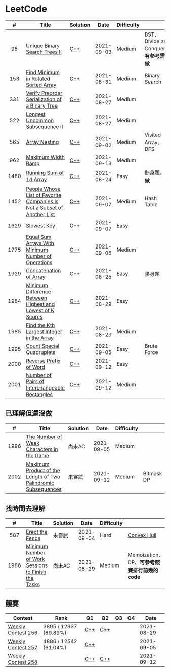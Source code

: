 # LeetCode

|  #  | Title | Solution | Date | Difficulty |        |
|:---:| ----- | -------- | ---- | ---------- | ------ |
| 95 | [Unique Binary Search Trees II](https://leetcode.com/problems/unique-binary-search-trees-ii/) | [C++](./problems/0095-Unique-Binary-Search-Trees-II.md) | 2021-09-03 | Medium | BST、Divide and Conquer、**有參考需再做** |
|153|[Find Minimum in Rotated Sorted Array](https://leetcode.com/problems/find-minimum-in-rotated-sorted-array/)|[C++](./problems/0153-Find-Minimum-in-Rotated-Sorted-Array.md)|2021-08-31|Medium|Binary Search|
|331|[Verify Preorder Serialization of a Binary Tree](https://leetcode.com/problems/verify-preorder-serialization-of-a-binary-tree/)|[C++](./problems/0331-Verify-Preorder-Serialization-of-a-Binary-Tree.md)|2021-08-27|Medium||
|522|[Longest Uncommon Subsequence II](https://leetcode.com/problems/longest-uncommon-subsequence-ii/)|[C++](./problems/0522-Longest-Uncommon-Subsequence-II.md)|2021-08-27|Medium||
| 565 | [Array Nesting](https://leetcode.com/problems/array-nesting/) | [C++](./problems/0565-Array-Nesting.md) | 2021-09-02 | Medium | Visited Array、DFS |
| 962 | [Maximum Width Ramp](https://leetcode.com/problems/maximum-width-ramp/) | [C++](./problems/0962-Maximum-Width-Ramp.md) | 2021-09-13 | Medium |  |
|1480|[Running Sum of 1d Array](https://leetcode.com/problems/running-sum-of-1d-array/)|[C++](./problems/1480-Running-Sum-of-1d-Array.md)|2021-08-24|Easy|熱身題、**重做**|
| 1452 | [People Whose List of Favorite Companies Is Not a Subset of Another List](https://leetcode.com/problems/people-whose-list-of-favorite-companies-is-not-a-subset-of-another-list/) | [C++](./problems/1452-People-Whose-List-of-Favorite-Companies-Is-Not-a-Subset-of-Another-List.md) | 2021-09-07 | Medium | Hash Table |
| 1629 | [Slowest Key](https://leetcode.com/problems/slowest-key/) | [C++](./problems/1629-Slowest-Key.md) | 2021-09-07 | Easy |  |
| 1775 | [Equal Sum Arrays With Minimum Number of Operations](https://leetcode.com/problems/equal-sum-arrays-with-minimum-number-of-operations/) | [C++](./problems/1775-Equal-Sum-Arrays-With-Minimum-Number-of-Operations.md) | 2021-09-06 | Medium |  |
|1929|[Concatenation of Array](https://leetcode.com/problems/concatenation-of-array/)|[C++](./problems/1929-Concatenation-of-Array.md)|2021-08-25|Easy|熱身題|
|1984|[Minimum Difference Between Highest and Lowest of K Scores](https://leetcode.com/problems/minimum-difference-between-highest-and-lowest-of-k-scores/)|[C++](./problems/1984-Minimum-Difference-Between-Highest-and-Lowest-of-K-Scores.md)|2021-08-29|Easy||
|1985|[Find the Kth Largest Integer in the Array](https://leetcode.com/problems/find-the-kth-largest-integer-in-the-array/)|[C++](./problems/1985-Find-the-Kth-Largest-Integer-in-the-Array.md)|2021-08-29|Medium||
|1995|[Count Special Quadruplets](https://leetcode.com/problems/count-special-quadruplets/)|[C++](./problems/1995-Count-Special-Quadruplets.md)|2021-09-05|Easy|Brute Force|
| 2000 | [Reverse Prefix of Word](https://leetcode.com/problems/reverse-prefix-of-word/) | [C++](./problems/2000-Reverse-Prefix-of-Word.md) | 2021-09-12 | Easy |  |
| 2001 | [Number of Pairs of Interchangeable Rectangles](https://leetcode.com/problems/number-of-pairs-of-interchangeable-rectangles/) | [C++](./problems/2001-Number-of-Pairs-of-Interchangeable-Rectangles.md) | 2021-09-12 | Medium |  |

## 已理解但還沒做

|  #  | Title | Solution | Date | Difficulty |        |
|:---:| ----- | -------- | ---- | ---------- | ------ |
|1996|[The Number of Weak Characters in the Game](https://leetcode.com/problems/the-number-of-weak-characters-in-the-game/)|尚未AC|2021-09-05|Medium||
|2002|[Maximum Product of the Length of Two Palindromic Subsequences](hhttps://leetcode.com/problems/maximum-product-of-the-length-of-two-palindromic-subsequences/)|未嘗試|2021-09-12|Medium|Bitmask DP|

## 找時間去理解

|  #  | Title | Solution | Date | Difficulty |        |
|:---:| ----- | -------- | ---- | ---------- | ------ |
|587|[Erect the Fence](https://leetcode.com/problems/erect-the-fence/)|未嘗試|2021-09-04|Hard|[Convex Hull](https://web.ntnu.edu.tw/~algo/ConvexHull.html)|
|1986|[Minimum Number of Work Sessions to Finish the Tasks](https://leetcode.com/problems/minimum-number-of-work-sessions-to-finish-the-tasks)|尚未AC|2021-08-29|Medium|Memoization、DP、**可參考競賽排行前幾的code**|

## 競賽
| Contest | Rank | Q1 | Q2 | Q3 | Q4 | Date |
| ------- | ---- |----|----|----|----| ---- |
|[Weekly Contest 256](https://leetcode.com/contest/weekly-contest-256/ranking/)|3895 / 12937 (69.89%)|[C++](./problems/1984-Minimum-Difference-Between-Highest-and-Lowest-of-K-Scores.md)|[C++](./problems/1985-Find-the-Kth-Largest-Integer-in-the-Array.md)|||2021-08-29|
|[Weekly Contest 257](https://leetcode.com/contest/weekly-contest-257/ranking/)|4886 / 12542 (61.04%)|[C++](./problems/1995-Count-Special-Quadruplets.md)||||2021-09-05|
|[Weekly Contest 258](https://leetcode.com/contest/weekly-contest-258/ranking/)||[C++](./problems/2000-Reverse-Prefix-of-Word.md)|[C++](./problems/2001-Number-of-Pairs-of-Interchangeable-Rectangles.md)|||2021-09-12|